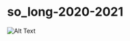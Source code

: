 # so_long-2020-2021
![Alt Text](https://github.com/BleedTheFreak/so_long-2020-2021/blob/master/so_long.gif)

